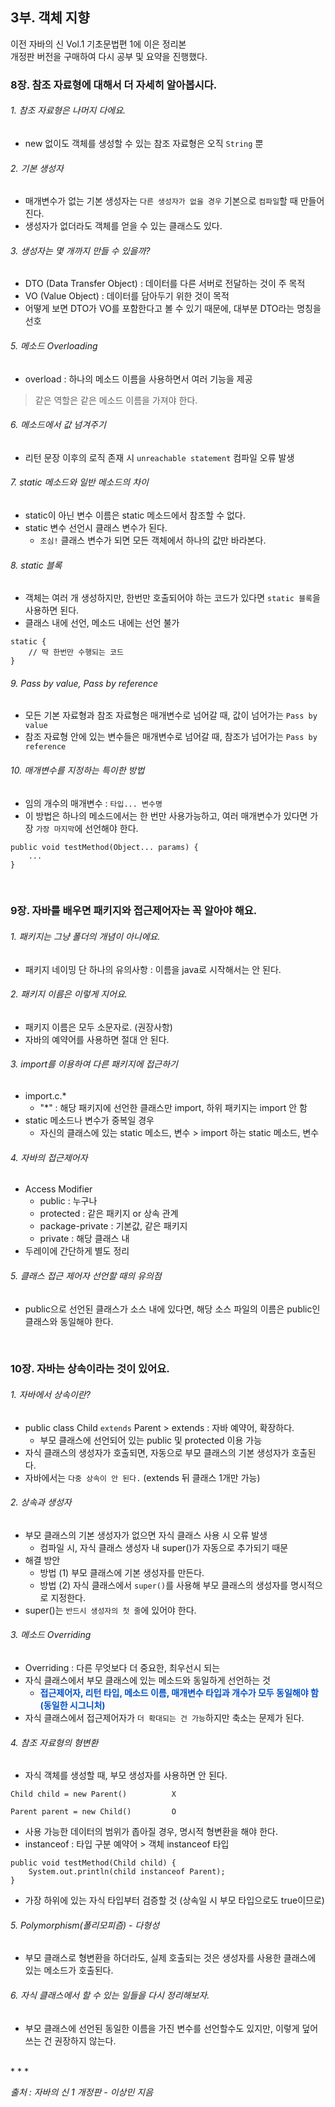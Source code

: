 ## 3부. 객체 지향  

이전 자바의 신 Vol.1 기초문법편 1에 이은 정리본  
개정판 버전을 구매하여 다시 공부 및 요약을 진행했다.  

### 8장. 참조 자료형에 대해서 더 자세히 알아봅시다.  

###### 1. 참조 자료형은 나머지 다에요.  
- new 없이도 객체를 생성할 수 있는 참조 자료형은 오직 `String` 뿐  

###### 2. 기본 생성자  
- 매개변수가 없는 기본 생성자는 `다른 생성자가 없을 경우` 기본으로 `컴파일`할 때 만들어진다.  
- 생성자가 없더라도 객체를 얻을 수 있는 클래스도 있다.  

###### 3. 생성자는 몇 개까지 만들 수 있을까?  
- DTO (Data Transfer Object) : 데이터를 다른 서버로 전달하는 것이 주 목적  
- VO (Value Object) : 데이터를 담아두기 위한 것이 목적  
- 어떻게 보면 DTO가 VO를 포함한다고 볼 수 있기 때문에, 대부분 DTO라는 명칭을 선호  

###### 5. 메소드 Overloading  
- overload : 하나의 메소드 이름을 사용하면서 여러 기능을 제공  
> 같은 역할은 같은 메소드 이름을 가져야 한다.  

###### 6. 메소드에서 값 넘겨주기  
- 리턴 문장 이후의 로직 존재 시 `unreachable statement` 컴파일 오류 발생  

###### 7. static 메소드와 일반 메소드의 차이  
- static이 아닌 변수 이름은 static  메소드에서 참조할 수 없다.  
- static 변수 선언시 클래스 변수가 된다.  
    - `조심!` 클래스 변수가 되면 모든 객체에서 하나의 값만 바라본다.  

###### 8. static 블록  
- 객체는 여러 개 생성하지만, 한번만 호출되어야 하는 코드가 있다면 `static 블록`을 사용하면 된다.  
- 클래스 내에 선언, 메소드 내에는 선언 불가  
```
static {
    // 딱 한번만 수행되는 코드
}
```

###### 9. Pass by value, Pass by reference  
- 모든 기본 자료형과 참조 자료형은 매개변수로 넘어갈 때, 값이 넘어가는 `Pass by value`  
- 참조 자료형 안에 있는 변수들은 매개변수로 넘어갈 때, 참조가 넘어가는 `Pass by reference`  

###### 10. 매개변수를 지정하는 특이한 방법  
- 임의 개수의 매개변수 : `타입... 변수명`  
- 이 방법은 하나의 메소드에서는 한 번만 사용가능하고, 여러 매개변수가 있다면 가장 `가장 마지막`에 선언해야 한다.  
```
public void testMethod(Object... params) {
    ...
}
```

<br>

### 9장. 자바를 배우면 패키지와 접근제어자는 꼭 알아야 해요.  

###### 1. 패키지는 그냥 폴더의 개념이 아니에요.  
- 패키지 네이밍 단 하나의 유의사항 : 이름을 java로 시작해서는 안 된다.  

###### 2. 패키지 이름은 이렇게 지어요.  
- 패키지 이름은 모두 소문자로. (권장사항)  
- 자바의 예약어를 사용하면 절대 안 된다.  

###### 3. import를 이용하여 다른 패키지에 접근하기  
- import.c.*  
    - "*" : 해당 패키지에 선언한 클래스만 import, 하위 패키지는 import 안 함  
- static 메소드나 변수가 중복일 경우  
    - 자신의 클래스에 있는 static 메소드, 변수 > import 하는 static 메소드, 변수  

###### 4. 자바의 접근제어자  
- Access Modifier  
    - public : 누구나  
    - protected : 같은 패키지 or 상속 관계  
    - package-private : 기본값, 같은 패키지  
    - private : 해당 클래스 내  
- 두레이에 간단하게 별도 정리  

###### 5. 클래스 접근 제어자 선언할 때의 유의점  
- public으로 선언된 클래스가 소스 내에 있다면, 해당 소스 파일의 이름은 public인 클래스와 동일해야 한다.  
<br>

### 10장. 자바는 상속이라는 것이 있어요.  

###### 1. 자바에서 상속이란?  
- public class Child `extends` Parent > extends : 자바 예약어, 확장하다.  
    - 부모 클래스에 선언되어 있는 public 및 protected 이용 가능  
- 자식 클래스의 생성자가 호출되면, 자동으로 부모 클래스의 기본 생성자가 호출된다.  
- 자바에서는 `다중 상속이 안 된다.` (extends 뒤 클래스 1개만 가능)  

###### 2. 상속과 생성자  
- 부모 클래스의 기본 생성자가 없으면 자식 클래스 사용 시 오류 발생  
    - 컴파일 시, 자식 클래스 생성자 내 super()가 자동으로 추가되기 때문  
- 해결 방안  
    - 방법 (1) 부모 클래스에 기본 생성자를 만든다.  
    - 방법 (2) 자식 클래스에서 `super()`를 사용해 부모 클래스의 생성자를 명시적으로 지정한다.  
- super()는 `반드시 생성자의 첫 줄`에 있어야 한다.  

###### 3. 메소드 Overriding  
- Overriding : 다른 무엇보다 더 중요한, 최우선시 되는  
- 자식 클래스에서 부모 클래스에 있는 메소드와 동일하게 선언하는 것  
    - <span style="color:#0052cc">**접근제어자, 리턴 타입, 메소드 이름, 매개변수 타입과 개수가 모두 동일해야 함 (동일한 시그니처)**</span>  
- 자식 클래스에서 접근제어자가 `더 확대되는 건 가능`하지만 축소는 문제가 된다.  

###### 4. 참조 자료형의 형변환  
- 자식 객체를 생성할 때, 부모 생성자를 사용하면 안 된다.  
```
Child child = new Parent()          X

Parent parent = new Child()         O
```
- 사용 가능한 데이터의 범위가 좁아질 경우, 명시적 형변환을 해야 한다.  
- instanceof : 타입 구분 예약어 > 객체 instanceof 타입  
```
public void testMethod(Child child) {
    System.out.println(child instanceof Parent);
}
```

- 가장 하위에 있는 자식 타입부터 검증할 것 (상속일 시 부모 타입으로도 true이므로)  

###### 5. Polymorphism(폴리모피즘) - 다형성  
- 부모 클래스로 형변환을 하더라도, 실제 호출되는 것은 생성자를 사용한 클래스에 있는 메소드가 호출된다.  

###### 6. 자식 클래스에서 할 수 있는 일들을 다시 정리해보자.  
- 부모 클래스에 선언된 동일한 이름을 가진 변수를 선언할수도 있지만, 이렇게 덮어쓰는 건 권장하지 않는다.  

<br>
* * *  

*출처 : 자바의 신 1 개정판 - 이상민 지음*

